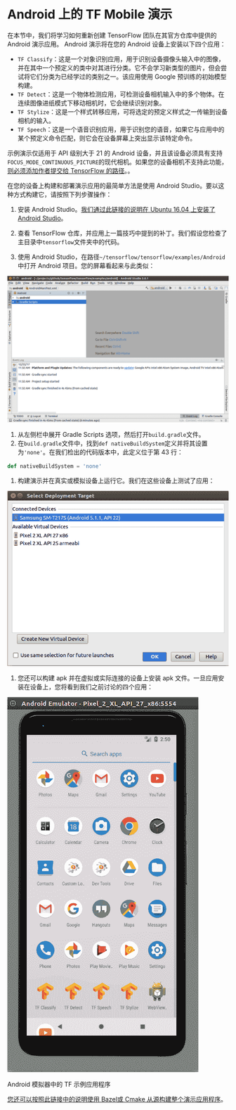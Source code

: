 # Android 上的 TF Mobile 演示

在本节中，我们将学习如何重新创建 TensorFlow 团队在其官方仓库中提供的 Android 演示应用。 Android 演示将在您的 Android 设备上安装以下四个应用：

*   `TF Classify`：这是一个对象识别应用，用于识别设备摄像头输入中的图像，并在其中一个预定义的类中对其进行分类。它不会学习新类型的图片，但会尝试将它们分类为已经学过的类别之一。该应用使用 Google 预训练的初始模型构建。
*   `TF Detect`：这是一个物体检测应用，可检测设备相机输入中的多个物体。在连续图像进纸模式下移动相机时，它会继续识别对象。
*   `TF Stylize`：这是一个样式转移应用，可将选定的预定义样式之一传输到设备相机的输入。
*   `TF Speech`：这是一个语音识别应用，用于识别您的语音，如果它与应用中的某个预定义命令匹配，则它会在设备屏幕上突出显示该特定命令。

示例演示仅适用于 API 级别大于 21 的 Android 设备，并且该设备必须具有支持`FOCUS_MODE_CONTINUOUS_PICTURE`的现代相机。如果您的设备相机不支持此功能，[则必须添加作者提交给 TensorFlow 的路径](https://github.com/tensorflow/tensorflow/pull/15489/files)。。

在您的设备上构建和部署演示应用的最简单方法是使用 Android Studio。要以这种方式构建它，请按照下列步骤操作：

1.  安装 Android Studio。[我们通过此链接的说明在 Ubuntu 16.04 上安装了 Android Studio](https://developer.android.com/studio/install.html)。
2.  查看 TensorFlow 仓库，并应用上一篇技巧中提到的补丁。我们假设您检查了主目录中`tensorflow`文件夹中的代码。

1.  使用 Android Studio，在路径`~/tensorflow/tensorflow/examples/Android`中打开 Android 项目。您的屏幕看起来与此类似：

![](img/54f2b586-33a7-4c23-af93-ef41729846c5.png)

1.  从左侧栏中展开 Gradle Scripts 选项，然后打开`build.gradle`文件。
2.  在`build.gradle`文件中，找到`def nativeBuildSystem`定义并将其设置为`'none'`。在我们检出的代码版本中，此定义位于第 43 行：

```py
def nativeBuildSystem = 'none'
```

1.  构建演示并在真实或模拟设备上运行它。我们在这些设备上测试了应用：

![](img/0bdab06b-2e96-4b33-b86d-bb3c883e919c.png)

1.  您还可以构建 apk 并在虚拟或实际连接的设备上安装 apk 文件。一旦应用安装在设备上，您将看到我们之前讨论的四个应用：

![](img/80c9846f-82a8-408a-9b7d-2e109654839e.png)

Android 模拟器中的 TF 示例应用程序

[您还可以按照此链接中的说明使用 Bazel或 Cmake 从源构建整个演示应用程序](https://github.com/tensorflow/tensorflow/tree/master/tensorflow/examples/android)。